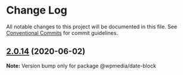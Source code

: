 # Change Log

All notable changes to this project will be documented in this file.
See [Conventional Commits](https://conventionalcommits.org) for commit guidelines.

## [2.0.14](https://github.com/WPMedia/fusion-news-theme-blocks/compare/@wpmedia/date-block@2.0.14-beta.0...@wpmedia/date-block@2.0.14) (2020-06-02)

**Note:** Version bump only for package @wpmedia/date-block
